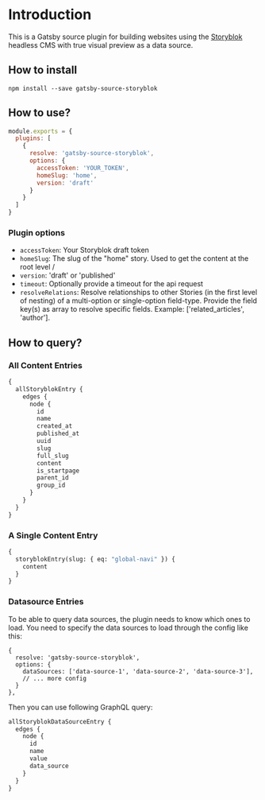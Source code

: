 # Introduction

This is a Gatsby source plugin for building websites using the [Storyblok](https://www.storyblok.com) headless CMS with true visual preview as a data source.

## How to install

`npm install --save gatsby-source-storyblok`

## How to use?

```JavaScript
module.exports = {
  plugins: [
    {
      resolve: 'gatsby-source-storyblok',
      options: {
        accessToken: 'YOUR_TOKEN',
        homeSlug: 'home',
        version: 'draft'
      }
    }
  ]
}
```

### Plugin options

* `accessToken`: Your Storyblok draft token
* `homeSlug`: The slug of the "home" story. Used to get the content at the root level /
* `version`: 'draft' or 'published'
* `timeout`: Optionally provide a timeout for the api request
* `resolveRelations`: Resolve relationships to other Stories (in the first level of nesting) of a multi-option or single-option field-type. Provide the field key(s) as array to resolve specific fields. Example: ['related_articles', 'author'].

## How to query?

### All Content Entries
```GraphQL
{
  allStoryblokEntry {
    edges {
      node {
        id
        name
        created_at
        published_at
        uuid
        slug
        full_slug
        content
        is_startpage
        parent_id
        group_id
      }
    }
  }
}
```

### A Single Content Entry
```GraphQL
{
  storyblokEntry(slug: { eq: "global-navi" }) {
    content
  }
}
```

### Datasource Entries

To be able to query data sources, the plugin needs to know which ones to load. You need to specify the data sources to load through the config like this:

```
{
  resolve: 'gatsby-source-storyblok',
  options: {
    dataSources: ['data-source-1', 'data-source-2', 'data-source-3'],
    // ... more config
  }
},
```
Then you can use following GraphQL query:

```GraphQL
allStoryblokDataSourceEntry {
  edges {
    node {
      id
      name
      value
      data_source
    }
  }
}
```
